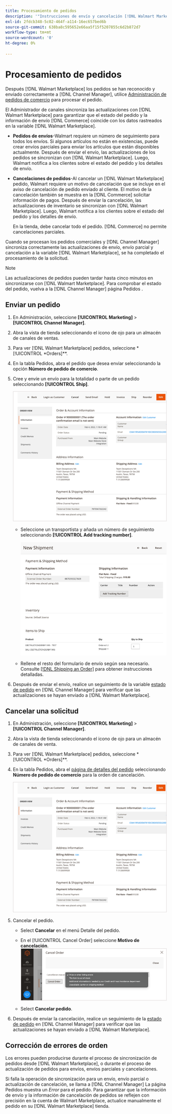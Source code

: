 ```yaml
---
title: Procesamiento de pedidos
description: '"Instrucciones de envío y cancelación [!DNL Walmart Marketplace] pedidos de Adobe Commerce y Magento Open Source.'''
exl-id: 2fdcb348-5c02-464f-a114-16ec657bed6b
source-git-commit: 638ba8c595652e66aa5f15f5207855c6d2b872d7
workflow-type: tm+mt
source-wordcount: '0'
ht-degree: 0%

---
```


# Procesamiento de pedidos

Después [!DNL Walmart Marketplace] los pedidos se han reconocido y enviado correctamente a [!DNL Channel Manager], utilice [Administración de pedidos de comercio](https://docs.magento.com/user-guide/sales/orders-workspace.html) para procesar el pedido.

El Administrador de canales sincroniza las actualizaciones con [!DNL Walmart Marketplace] para garantizar que el estado del pedido y la información de envío [!DNL Commerce] coincide con los datos rastreados en la variable [!DNL Walmart Marketplace].

* **Pedidos de envíos**-Walmart requiere un número de seguimiento para todos los envíos. Si algunos artículos no están en existencias, puede crear envíos parciales para enviar los artículos que están disponibles actualmente. Después de enviar el envío, las actualizaciones de los pedidos se sincronizan con [!DNL Walmart Marketplace]. Luego, Walmart notifica a los clientes sobre el estado del pedido y los detalles de envío.

* **Cancelaciones de pedidos**-Al cancelar un [!DNL Walmart Marketplace] pedido, Walmart requiere un motivo de cancelación que se incluye en el aviso de cancelación de pedido enviado al cliente. El motivo de la cancelación también se muestra en la [!DNL Commerce] solicitar información de pagos. Después de enviar la cancelación, las actualizaciones de inventario se sincronizan con [!DNL Walmart Marketplace]. Luego, Walmart notifica a los clientes sobre el estado del pedido y los detalles de envío.

   En la tienda, debe cancelar todo el pedido. [!DNL Commerce] no permite cancelaciones parciales.

Cuando se procesan los pedidos comerciales y [!DNL Channel Manager] sincroniza correctamente las actualizaciones de envío, envío parcial y cancelación a la variable [!DNL Walmart Marketplace], se ha completado el procesamiento de la solicitud.

>[!NOTE]
>
> Las actualizaciones de pedidos pueden tardar hasta cinco minutos en sincronizarse con [!DNL Walmart Marketplace]. Para comprobar el estado del pedido, vuelva a la [!DNL Channel Manager] página Pedidos .

## Enviar un pedido

1. En Administración, seleccione **[!UICONTROL Marketing]** > **[!UICONTROL Channel Manager]**.

1. Abra la vista de tienda seleccionando el icono de ojo para un almacén de canales de ventas.

1. Para ver [!DNL Walmart Marketplace] pedidos, seleccione *[!UICONTROL *Orders]**.

1. En la tabla Pedidos, abra el pedido que desea enviar seleccionando la opción **Número de pedido de comercio**.

1. Cree y envíe un envío para la totalidad o parte de un pedido seleccionando **[!UICONTROL Ship]**.

   ![Vista de detalles de pedidos de comercio para un [!DNL Walmart Marketplace] pedido](assets/order-detail-with-external-order-id.png)

   * Seleccione un transportista y añada un número de seguimiento seleccionando **[!UICONTROL Add tracking number]**.

      ![Vista de detalles de pedidos de comercio para un [!DNL Walmart Marketplace] pedido](assets/order-shipment-add-tracking-number.png)


   * Rellene el resto del formulario de envío según sea necesario. Consulte [[!DNL Shipping an Order]](https://docs.magento.com/user-guide/sales/order-ship.html) para obtener instrucciones detalladas.

1. Después de enviar el envío, realice un seguimiento de la variable [estado de pedido](manage-orders.md#about-order-status) en [!DNL Channel Manager] para verificar que las actualizaciones se hayan enviado a [!DNL Walmart Marketplace].

## Cancelar una solicitud

1. En Administración, seleccione **[!UICONTROL Marketing]** > **[!UICONTROL Channel Manager]**.

1. Abra la vista de tienda seleccionando el icono de ojo para un almacén de canales de venta.

1. Para ver [!DNL Walmart Marketplace] pedidos, seleccione *[!UICONTROL *Orders]**.

1. En la tabla Pedidos, abra el [página de detalles del pedido](manage-orders.md#view-order-detail) seleccionando **Número de pedido de comercio** para la orden de cancelación.

   ![Vista de detalles de pedidos de comercio para un[!DNL Walmart Marketplace]pedido](assets/order-detail-with-external-order-id.png)

1. Cancelar el pedido.

   * Select **Cancelar** en el menú Detalle del pedido.

   * En el [!UICONTROL Cancel Order] seleccione **Motivo de cancelación**.
   ![Vista de detalles de pedidos de comercio para un [!DNL Walmart Marketplace] pedido](assets/cancel-order-reason-selector.png)

   * Select **Cancelar pedido**.


1. Después de enviar la cancelación, realice un seguimiento de la [estado de pedido](manage-orders.md#about-order-status) en [!DNL Channel Manager] para verificar que las actualizaciones se hayan enviado a [!DNL Walmart Marketplace].

## Corrección de errores de orden

Los errores pueden producirse durante el proceso de sincronización de pedidos desde [!DNL Walmart Marketplace], o durante el proceso de actualización de pedidos para envíos, envíos parciales y cancelaciones.

Si falla la operación de sincronización para un envío, envío parcial o actualización de cancelación, se llama a [!DNL Channel Manager] La página Pedidos muestra un _Error_ para el pedido. Para garantizar que la información de envío y la información de cancelación de pedidos se reflejen con precisión en la cuenta de Walmart Marketplace, actualice manualmente el pedido en su [!DNL Walmart Marketplace] tienda.



